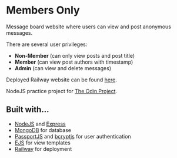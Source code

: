 # Members Only

Message board website where users can view and post anonymous messages. 

There are several user privileges:  
- **Non-Member** (can only view posts and post title)
- **Member** (can view post authors with timestamp)
- **Admin** (can view and delete messages)

Deployed Railway website can be found [here](https://odin-members-production.up.railway.app).

NodeJS practice project for [The Odin Project](https://www.theodinproject.com/).

## Built with...

- [NodeJS](https://nodejs.org/en) and [Express](https://expressjs.com/)
- [MongoDB](https://www.mongodb.com/) for database
- [PassportJS](https://www.passportjs.org/) and [bcryptjs](https://www.npmjs.com/package/bcryptjs) for user authentication
- [EJS](https://ejs.co/) for view templates
- [Railway](https://railway.app/) for deployment